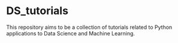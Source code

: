 # DS_tutorials

This repository aims to be a collection of tutorials related to Python applications to Data Science and Machine Learning. 
